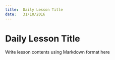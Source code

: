 ```yaml
---
title:  Daily Lesson Title
date:   31/10/2016
---
```


# Daily Lesson Title

Write lesson contents using Markdown format here